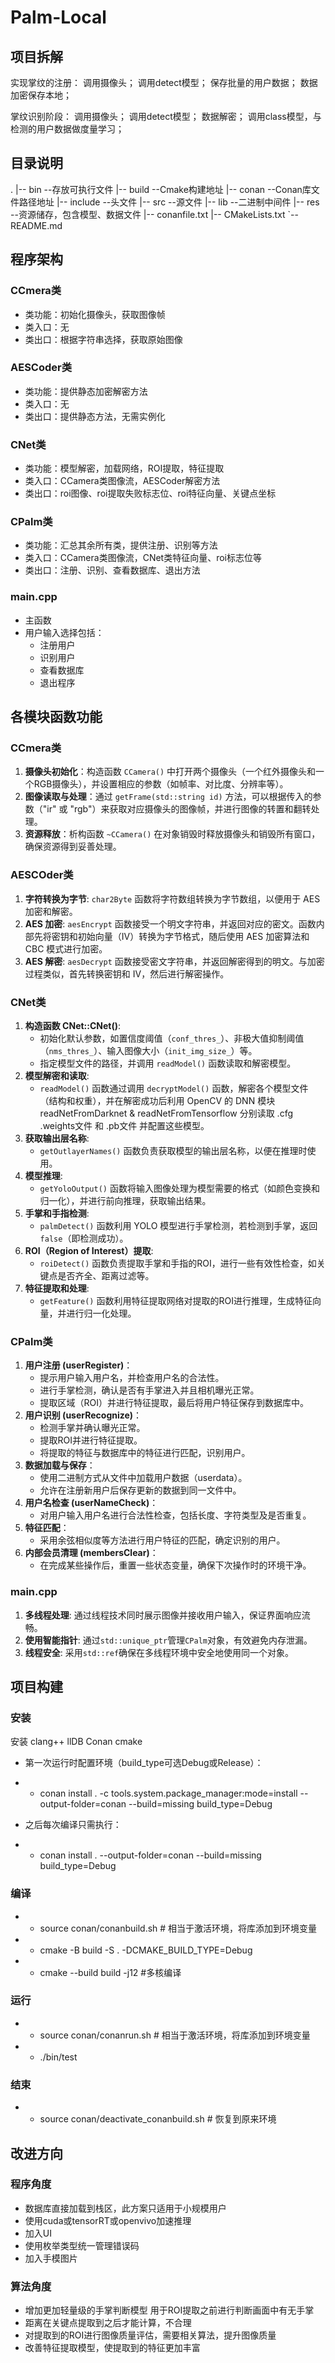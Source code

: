 # Palm-Local

## 项目拆解
实现掌纹的注册：
    调用摄像头；
    调用detect模型；
    保存批量的用户数据；
    数据加密保存本地；

掌纹识别阶段：
    调用摄像头；
    调用detect模型；
    数据解密；
    调用class模型，与检测的用户数据做度量学习；

## 目录说明
.
|-- bin --存放可执行文件
|-- build --Cmake构建地址
|-- conan --Conan库文件路径地址
|-- include --头文件
|-- src --源文件
|-- lib --二进制中间件
|-- res --资源储存，包含模型、数据文件
|-- conanfile.txt 
|-- CMakeLists.txt
`-- README.md

## 程序架构

### CCmera类

- 类功能：初始化摄像头，获取图像帧
- 类入口：无
- 类出口：根据字符串选择，获取原始图像

### AESCoder类

- 类功能：提供静态加密解密方法
- 类入口：无
- 类出口：提供静态方法，无需实例化

### CNet类

- 类功能：模型解密，加载网络，ROI提取，特征提取
- 类入口：CCamera类图像流，AESCoder解密方法
- 类出口：roi图像、roi提取失败标志位、roi特征向量、关键点坐标

### CPalm类

- 类功能：汇总其余所有类，提供注册、识别等方法
- 类入口：CCamera类图像流，CNet类特征向量、roi标志位等
- 类出口：注册、识别、查看数据库、退出方法

### main.cpp

- 主函数
- 用户输入选择包括：
  - 注册用户
  - 识别用户
  - 查看数据库
  - 退出程序

## 各模块函数功能

### CCmera类

1. **摄像头初始化**：构造函数 `CCamera()` 中打开两个摄像头（一个红外摄像头和一个RGB摄像头），并设置相应的参数（如帧率、对比度、分辨率等）。
2. **图像读取与处理**：通过 `getFrame(std::string id)` 方法，可以根据传入的参数（"ir" 或 "rgb"）来获取对应摄像头的图像帧，并进行图像的转置和翻转处理。
3. **资源释放**：析构函数 `~CCamera()` 在对象销毁时释放摄像头和销毁所有窗口，确保资源得到妥善处理。

### AESCOder类

1. **字符转换为字节**: `char2Byte` 函数将字符数组转换为字节数组，以便用于 AES 加密和解密。
2. **AES 加密**: `aesEncrypt` 函数接受一个明文字符串，并返回对应的密文。函数内部先将密钥和初始向量（IV）转换为字节格式，随后使用 AES 加密算法和 CBC 模式进行加密。
3. **AES 解密**: `aesDecrypt` 函数接受密文字符串，并返回解密得到的明文。与加密过程类似，首先转换密钥和 IV，然后进行解密操作。

### CNet类

1. **构造函数 CNet::CNet()**:
   - 初始化默认参数，如置信度阈值（`conf_thres_`）、非极大值抑制阈值（`nms_thres_`）、输入图像大小（`init_img_size_`）等。
   - 指定模型文件的路径，并调用 `readModel()` 函数读取和解密模型。
2. **模型解密和读取**:
   - `readModel()` 函数通过调用 `decryptModel()` 函数，解密各个模型文件（结构和权重），并在解密成功后利用 OpenCV 的 DNN 模块 readNetFromDarknet & readNetFromTensorflow 分别读取 .cfg .weights文件 和 .pb文件 并配置这些模型。
3. **获取输出层名称**:
   - `getOutlayerNames()` 函数负责获取模型的输出层名称，以便在推理时使用。
4. **模型推理**:
   - `getYoloOutput()` 函数将输入图像处理为模型需要的格式（如颜色变换和归一化），并进行前向推理，获取输出结果。
5. **手掌和手指检测**:
   - `palmDetect()` 函数利用 YOLO 模型进行手掌检测，若检测到手掌，返回 `false`（即检测成功）。
6. **ROI（Region of Interest）提取**:
   - `roiDetect()` 函数负责提取手掌和手指的ROI，进行一些有效性检查，如关键点是否齐全、距离过滤等。
7. **特征提取和处理**:
   - `getFeature()` 函数利用特征提取网络对提取的ROI进行推理，生成特征向量，并进行归一化处理。

### CPalm类

1. **用户注册 (userRegister)**：
   - 提示用户输入用户名，并检查用户名的合法性。
   - 进行手掌检测，确认是否有手掌进入并且相机曝光正常。
   - 提取区域（ROI）并进行特征提取，最后将用户特征保存到数据库中。
2. **用户识别 (userRecognize)**：
   - 检测手掌并确认曝光正常。
   - 提取ROI并进行特征提取。
   - 将提取的特征与数据库中的特征进行匹配，识别用户。
3. **数据加载与保存**：
   - 使用二进制方式从文件中加载用户数据（userdata）。
   - 允许在注册新用户后保存更新的数据到同一文件中。
4. **用户名检查 (userNameCheck)**：
   - 对用户输入用户名进行合法性检查，包括长度、字符类型及是否重复。
5. **特征匹配**：
   - 采用余弦相似度等方法进行用户特征的匹配，确定识别的用户。
6. **内部会员清理 (membersClear)**：
   - 在完成某些操作后，重置一些状态变量，确保下次操作时的环境干净。

### main.cpp

1. **多线程处理**: 通过线程技术同时展示图像并接收用户输入，保证界面响应流畅。
2. **使用智能指针**: 通过`std::unique_ptr`管理`CPalm`对象，有效避免内存泄漏。
3. **线程安全**: 采用`std::ref`确保在多线程环境中安全地使用同一个对象。

## 项目构建

### 安装

安装 clang++ llDB Conan  cmake

- 第一次运行时配置环境（build_type可选Debug或Release）：
- - conan install . -c tools.system.package_manager:mode=install --output-folder=conan --build=missing build_type=Debug 

- 之后每次编译只需执行：
- - conan install . --output-folder=conan --build=missing build_type=Debug  

### 编译

- - source conan/conanbuild.sh   # 相当于激活环境，将库添加到环境变量
- - cmake -B build -S .  -DCMAKE_BUILD_TYPE=Debug 
- - cmake --build build -j12  #多核编译


### 运行
- - source conan/conanrun.sh   # 相当于激活环境，将库添加到环境变量
- - ./bin/test

### 结束

- - source conan/deactivate_conanbuild.sh   # 恢复到原来环境

## 改进方向

### 程序角度

- 数据库直接加载到栈区，此方案只适用于小规模用户
- 使用cuda或tensorRT或openvivo加速推理
- 加入UI
- 使用枚举类型统一管理错误码
- 加入手模图片

### 算法角度

- 增加更加轻量级的手掌判断模型  用于ROI提取之前进行判断画面中有无手掌
- 距离在关键点提取到之后才能计算，不合理
- 对提取到的ROI进行图像质量评估，需要相关算法，提升图像质量
- 改善特征提取模型，使提取到的特征更加丰富